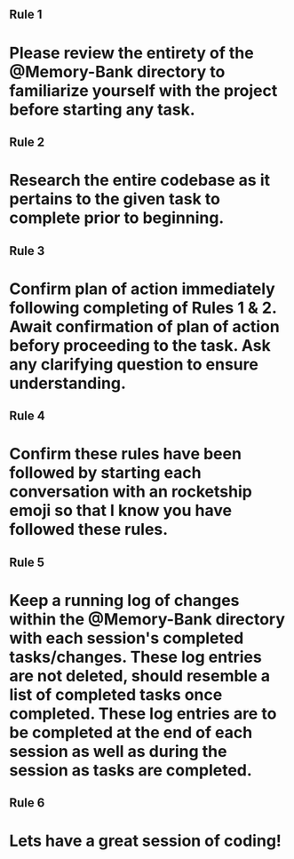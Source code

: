 

## Rule 1
  # Please review the entirety of the @Memory-Bank directory to familiarize yourself with the project before starting any task.

## Rule 2
  # Research the entire codebase as it pertains to the given task to complete prior to beginning.

 ## Rule 3
  # Confirm plan of action immediately following completing of Rules 1 & 2.  Await confirmation of plan of action befory proceeding to the task. Ask any clarifying question to ensure understanding.

## Rule 4 
  # Confirm these rules have been followed by starting each conversation with an rocketship emoji so that I know you have followed these rules.

## Rule 5
  # Keep a running log of changes within the @Memory-Bank directory with each session's completed tasks/changes.  These log entries are not deleted, should resemble a list of completed tasks once completed.  These log entries are to be completed at the end of each session as well as during the session as tasks are completed.

## Rule 6
  # Lets have a great session of coding!